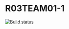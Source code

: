 # R03TEAM01-1

[![Build status](https://build.appcenter.ms/v0.1/apps/7aa42b09-ee78-4e0f-b924-811579d60ef8/branches/master/badge)](https://appcenter.ms)
